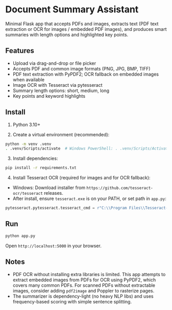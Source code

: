# Document Summary Assistant

Minimal Flask app that accepts PDFs and images, extracts text (PDF text extraction or OCR for images / embedded PDF images), and produces smart summaries with length options and highlighted key points.

## Features
- Upload via drag-and-drop or file picker
- Accepts PDF and common image formats (PNG, JPG, BMP, TIFF)
- PDF text extraction with PyPDF2; OCR fallback on embedded images when available
- Image OCR with Tesseract via pytesseract
- Summary length options: short, medium, long
- Key points and keyword highlights

## Install

1) Python 3.10+

2) Create a virtual environment (recommended):
```bash
python -m venv .venv
. .venv/Scripts/activate  # Windows PowerShell: . .venv/Scripts/Activate.ps1
```

3) Install dependencies:
```bash
pip install -r requirements.txt
```

4) Install Tesseract OCR (required for images and for OCR fallback):
- Windows: Download installer from `https://github.com/tesseract-ocr/tesseract` releases.
- After install, ensure `tesseract.exe` is on your PATH, or set path in `app.py`:
```python
pytesseract.pytesseract.tesseract_cmd = r"C:\\Program Files\\Tesseract-OCR\\tesseract.exe"
```

## Run
```bash
python app.py
```
Open `http://localhost:5000` in your browser.

## Notes
- PDF OCR without installing extra libraries is limited. This app attempts to extract embedded images from PDFs for OCR using PyPDF2, which covers many common PDFs. For scanned PDFs without extractable images, consider adding `pdf2image` and Poppler to rasterize pages.
- The summarizer is dependency-light (no heavy NLP libs) and uses frequency-based scoring with simple sentence splitting.
